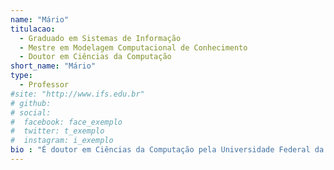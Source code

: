 ```yaml
---
name: "Mário"
titulacao: 
  - Graduado em Sistemas de Informação
  - Mestre em Modelagem Computacional de Conhecimento
  - Doutor em Ciências da Computação
short_name: "Mário"
type: 
  - Professor
#site: "http://www.ifs.edu.br"
# github: 
# social:
#  facebook: face_exemplo
#  twitter: t_exemplo
#  instagram: i_exemplo
bio : "É doutor em Ciências da Computação pela Universidade Federal da Bahia (2017). Possui mestrado em Modelagem Computacional de Conhecimento pela Universidade Federal de Alagoas (2011) e pós-graduação em Análise de Sistemas pela UCAM-RJ. Recebeu algumas premiações, entre elas: melhores artigos, melhor proposta de doutorado e terceira melhor tese de doutorado na área de Qualidade de Software. Atualmente é professor/pesquisador do Instituto Federal de Sergipe - IFS. É professor do Programa de Pós-graduação em Educação Profissional e Tecnológica (Mestrado) - PROFEPT-IFS. É Secretário da Regional Sergipe da  Sociedade Brasileira de Computação (SBC). É gerente de graduação do IFS-Campus Lagarto.  É membro das comissões de avaliação de trabalhos científicos de periódicos, consultor ad hoc da Fapitec-SE e conferências regionais e nacionais. Atualmente orienta alunos em dissertações de mestrado, trabalhos de iniciação científica, pesquisa e extensão no Instituto Federal de Sergipe. Tem experiência na área de Ciência da Computação, com ênfase em desenvolvimento de sistemas, atuando principalmente nos seguintes temas: engenharia de software baseado em evidências, dívida técnica, text mining, programação neurolinguística, ferramentas educacionais, tecnologia social e tecnologias assistivas."
---
```

